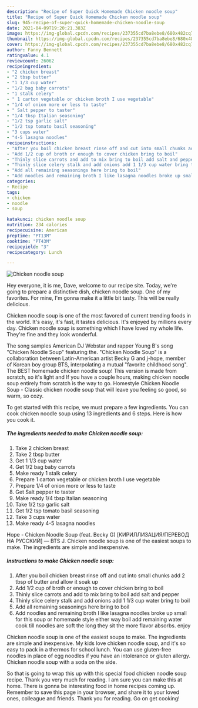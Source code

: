 ```yaml
---
description: "Recipe of Super Quick Homemade Chicken noodle soup"
title: "Recipe of Super Quick Homemade Chicken noodle soup"
slug: 945-recipe-of-super-quick-homemade-chicken-noodle-soup
date: 2021-04-09T19:20:21.383Z
image: https://img-global.cpcdn.com/recipes/237355cd7ba8ebe8/680x482cq70/chicken-noodle-soup-recipe-main-photo.jpg
thumbnail: https://img-global.cpcdn.com/recipes/237355cd7ba8ebe8/680x482cq70/chicken-noodle-soup-recipe-main-photo.jpg
cover: https://img-global.cpcdn.com/recipes/237355cd7ba8ebe8/680x482cq70/chicken-noodle-soup-recipe-main-photo.jpg
author: Fanny Bennett
ratingvalue: 4.1
reviewcount: 26062
recipeingredient:
- "2 chicken breast"
- "2 tbsp butter"
- "1 1/3 cup water"
- "1/2 bag baby carrots"
- "1 stalk celery"
- " 1 carton vegetable or chicken broth I use vegetable"
- "1/4 of onion more or less to taste"
- " Salt pepper to taster"
- "1/4 tbsp Italian seasoning"
- "1/2 tsp garlic salt"
- "1/2 tsp tomato basil seasoning"
- "3 cups water"
- "4-5 lasagna noodles"
recipeinstructions:
- "After you boil chicken breast rinse off and cut into small chunks add 2 tbsp of butter and allow it soak up"
- "Add 1/2 cup of broth or enough to cover chicken bring to boil"
- "Thinly slice carrots and add to mix bring to boil add salt and pepper"
- "Thinly slice celery stalk and add onions add 1 1/3 cup water bring to boil"
- "Add all remaining seasonings here bring to boil"
- "Add noodles and remaining broth I like lasagna noodles broke up small for this soup or homemade style either way boil add remaining water cook till noodles are soft the long they sit the more flavor absorbs. enjoy"
categories:
- Recipe
tags:
- chicken
- noodle
- soup

katakunci: chicken noodle soup 
nutrition: 234 calories
recipecuisine: American
preptime: "PT13M"
cooktime: "PT43M"
recipeyield: "3"
recipecategory: Lunch

---
```



![Chicken noodle soup](https://img-global.cpcdn.com/recipes/237355cd7ba8ebe8/680x482cq70/chicken-noodle-soup-recipe-main-photo.jpg)

Hey everyone, it is me, Dave, welcome to our recipe site. Today, we're going to prepare a distinctive dish, chicken noodle soup. One of my favorites. For mine, I'm gonna make it a little bit tasty. This will be really delicious.

Chicken noodle soup is one of the most favored of current trending foods in the world. It's easy, it's fast, it tastes delicious. It's enjoyed by millions every day. Chicken noodle soup is something which I have loved my whole life. They're fine and they look wonderful.

The song samples American DJ Webstar and rapper Young B&#39;s song &#34;Chicken Noodle Soup&#34; featuring the. &#34;Chicken Noodle Soup&#34; is a collaboration between Latin-American artist Becky G and j-hope, member of Korean boy group BTS, interpolating a mutual &#34;favorite childhood song&#34;. The BEST homemade chicken noodle soup! This version is made from scratch, so it&#39;s light and If you have a couple hours, making chicken noodle soup entirely from scratch is the way to go. Homestyle Chicken Noodle Soup - Classic chicken noodle soup that will leave you feeling so good, so warm, so cozy.


To get started with this recipe, we must prepare a few ingredients. You can cook chicken noodle soup using 13 ingredients and 6 steps. Here is how you cook it.

<!--inarticleads1-->

##### The ingredients needed to make Chicken noodle soup:

1. Take 2 chicken breast
1. Take 2 tbsp butter
1. Get 1 1/3 cup water
1. Get 1/2 bag baby carrots
1. Make ready 1 stalk celery
1. Prepare  1 carton vegetable or chicken broth I use vegetable
1. Prepare 1/4 of onion more or less to taste
1. Get  Salt pepper to taster
1. Make ready 1/4 tbsp Italian seasoning
1. Take 1/2 tsp garlic salt
1. Get 1/2 tsp tomato basil seasoning
1. Take 3 cups water
1. Make ready 4-5 lasagna noodles


Hope - Chicken Noodle Soup (feat. Becky G) [КИРИЛЛИЗАЦИЯ/ПЕРЕВОД НА РУССКИЙ] — BTS J. Chicken noodle soup is one of the easiest soups to make. The ingredients are simple and inexpensive. 

<!--inarticleads2-->

##### Instructions to make Chicken noodle soup:

1. After you boil chicken breast rinse off and cut into small chunks add 2 tbsp of butter and allow it soak up
1. Add 1/2 cup of broth or enough to cover chicken bring to boil
1. Thinly slice carrots and add to mix bring to boil add salt and pepper
1. Thinly slice celery stalk and add onions add 1 1/3 cup water bring to boil
1. Add all remaining seasonings here bring to boil
1. Add noodles and remaining broth I like lasagna noodles broke up small for this soup or homemade style either way boil add remaining water cook till noodles are soft the long they sit the more flavor absorbs. enjoy


Chicken noodle soup is one of the easiest soups to make. The ingredients are simple and inexpensive. My kids love chicken noodle soup, and it&#39;s so easy to pack in a thermos for school lunch. You can use gluten-free noodles in place of egg noodles if you have an intolerance or gluten allergy. Chicken noodle soup with a soda on the side. 

So that is going to wrap this up with this special food chicken noodle soup recipe. Thank you very much for reading. I am sure you can make this at home. There is gonna be interesting food in home recipes coming up. Remember to save this page in your browser, and share it to your loved ones, colleague and friends. Thank you for reading. Go on get cooking!

